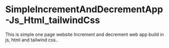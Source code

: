 # SimpleIncrementAndDecrementApp-Js_Html_tailwindCss
This is simple one page website Increment and decrement web app build in js, html and tailwind css..
